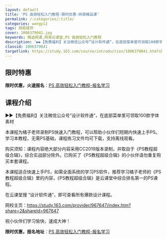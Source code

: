 ```yaml
---
layout: default
title: 'PS 高效轻松入门教程-限时优惠-网易精品课'
permalink: /:categories/:title/
categories: wangyi2
tags: 网易提供
cover: 1006379041.jpg
keywords: 精选网课,网易云课堂,PS 高效轻松入门教程
description: '▶▶【免费福利】关注微信公众号”设计软件通“，在底部菜单里可领取100款字体素材本课程为橘子老师录制PS快速入门教程，可'
classid: 1006379041
targetlink: https://study.163.com/course/introduction/1006379041.htm?share=1&shareId=1025206652&utm_campaign=share&utm_medium=iphoneShare&utm_source=&utm_u=1025206652
---
```


## 限时特惠

**限时优惠，火速报名**：[PS 高效轻松入门教程-报名学习](https://study.163.com/course/introduction/1006379041.htm?share=1&shareId=1025206652&utm_campaign=share&utm_medium=iphoneShare&utm_source=&utm_u=1025206652)

## 课程介绍

▶▶【免费福利】关注微信公众号”设计软件通“，在底部菜单里可领取100款字体素材



本课程为橘子老师录制PS快速入门教程，可以帮助小伙伴们短期内快速上手PS。学习本教程，无需PS基础，课程练习文件均可下载，支持离线观看。



购买须知：课程内容绝大部分内容采用CC2019版本录制，并取自于《PS教程超级合辑》，综合实战部分除外。已购买了《PS教程超级合辑》的小伙伴请勿重复购买本套课程。



本课程适合快速上手PS，如需全面系统的学习PS软件，推荐学习橘子老师的《PS教程超级合辑》里的内容，《PS教程超级合辑》是云课堂中综合排名第一的PS课程。



在云课堂搜 “设计软件通”，即可查看所有爆款设计课程。

网校主页：https://study.163.com/provider/967647/index.htm?share=2&shareId=967647



祝小伙伴们学习愉快，速成大神！

**限时优惠，报名地址**：[PS 高效轻松入门教程-报名学习](https://study.163.com/course/introduction/1006379041.htm?share=1&shareId=1025206652&utm_campaign=share&utm_medium=iphoneShare&utm_source=&utm_u=1025206652)

